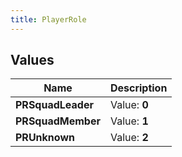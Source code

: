```yaml
---
title: PlayerRole
---
```


## Values
| Name | Description |
| ---- | ----------- |
| **PRSquadLeader** | Value: **0** |
| **PRSquadMember** | Value: **1** |
| **PRUnknown** | Value: **2** |

